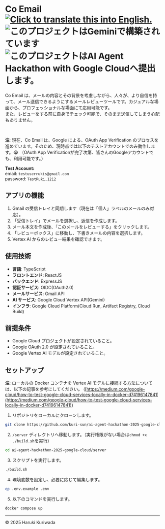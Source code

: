 <h1>
  <span>Co Email<span>
  &nbsp;
  <a href="README-EN.md">
    <img src="https://img.shields.io/badge/lang-English-brightgreen.svg" alt="Click to translate this into English.">
  </a>
  <img src="https://img.shields.io/badge/Powered_with-Gemini-5698EE?logoColor=white" alt="このプロジェクトはGeminiで構築されています"/>
  <img src="https://img.shields.io/badge/Google_Cloud_AI_Hackathon_2025-5698EE?logoColor=white" alt="このプロジェクトはAI Agent Hackathon with Google Cloudへ提出します。"/>
  </h1>

Co Email は、メールの内容とその背景を考慮しながら、人々が、より自信を持って、メール送信できるようにするメールレビューツールです。カジュアルな場面から、プロフェッショナルな場面にて応用可能です。<br/>
また、レビューをする前に自身でチェック可能で、そのまま送信してしまう心配もありません。

<br/>

**注**: 現在、Co Email は、Google による、OAuth App Verification のプロセスを進めています。そのため、現時点では以下のテストアカウントでのみ動作します。😭 （OAuth App Verificationが完了次第、皆さんのGoogleアカウントでも、利用可能です。）

**Test Account:** <br/>
email: `testuserrukis@gmail.com`<br/>
password: `TestRuki,1212`<br/>

## アプリの機能

1. Gmail の受信トレイと同期します（現在は「個人」ラベルのメールのみ対応）。
2. 「受信トレイ」でメールを選択し、返信を作成します。
3. メール本文を作成後、「このメールをレビューする」をクリックします。
4. 「レビューボックス」に移動し、下書きメールの内容を選択します。
5. Vertex AI からのレビュー結果を確認できます。

## 使用技術

- **言語**: TypeScript
- **フロントエンド**: ReactJS
- **バックエンド**: ExpressJS
- **認証サービス**: OIDC(OAuth2.0)
- **メールサービス**: Gmail API
- **AI サービス**: Google Cloud Vertex API(Gemini)
- **インフラ**: Google Cloud Platform(Cloud Run, Artifact Registry, Cloud Build)

## 前提条件

- Google Cloud プロジェクトが設定されていること。
- Google OAuth 2.0 が設定されていること。
- Google Vertex AI モデルが設定されていること。

## セットアップ

**注**: ローカルの Docker コンテナを Vertex AI モデルに接続する方法については、以下の記事を参考にしてください。 ([https://medium.com/google-cloud/how-to-test-google-cloud-services-locally-in-docker-d74196147841](https://medium.com/google-cloud/how-to-test-google-cloud-services-locally-in-docker-d74196147841))

1. リポジトリをローカルにクローンします。

```sh
git clone https://github.com/kuri-sun/ai-agent-hackathon-2025-google-cloud.git
```

2. `/server` ディレクトリへ移動します。（実行権限がない場合は`chmod +x ./build.sh`を実行）

```sh
cd ai-agent-hackathon-2025-google-cloud/server
```

3. スクリプトを実行します。

```sh
./build.sh
```

4. 環境変数を設定し、必要に応じて編集します。

```sh
cp .env.example .env
```

5. 以下のコマンドを実行します。

```sh
docker compose up
```

---

© 2025 Haruki Kuriwada
